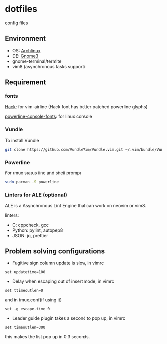 # dotfiles
config files

## Environment
- OS: [Archlinux][]
- DE: [Gnome3][]
- gnome-terminal/termite
- vim8 (asynchronous tasks support)

## Requirement

### fonts

[Hack][]: for vim-airline (Hack font has better patched powerline glyphs)

[powerline-console-fonts][pcf]: for linux console

### Vundle 

To install Vundle

```sh
git clone https://github.com/VundleVim/Vundle.vim.git ~/.vim/bundle/Vundle.vim
```

### Powerline

For tmux status line and shell prompt
```sh
sudo pacman -S powerline
```

### Linters for ALE (optional)

ALE is a Asynchronous Lint Engine that can work on neovim or vim8.

linters:
- C: cppcheck, gcc
- Python: pylint, autopep8
- JSON: jq, prettier

## Problem solving configurations

- Fugitive sign column update is slow, in vimrc
```vim
set updatetime=100
```
- Delay when escaping out of insert mode, in vimrc
```vim
set ttimeoutlen=0
```
and in tmux.conf(if using it)
```tmux
set -g escape-time 0
```
- Leader guide plugin takes a second to pop up, in vimrc
```vim
set timeoutlen=300
```
this makes the list pop up in 0.3 seconds.

##
[Archlinux]: https://www.archlinux.org
[Gnome3]: https://www.gnome.org
[Hack]: https://github.com/source-foundry/Hack
[pcf]: https://github.com/powerline/fonts/tree/master/Terminus
